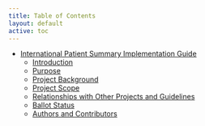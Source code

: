 ```yaml
---
title: Table of Contents
layout: default
active: toc
---
```


<!-- sidebar-wrapper  put your TOC here. like example below...-->

<div>
  <ul>
    <li><a href="index.html">International Patient Summary Implementation Guide</a>
      <ul>
        <li><a href="index.html#introduction" id="markdown-toc-introduction">Introduction</a></li>
        <li><a href="index.html#purpose" id="markdown-toc-purpose">Purpose</a></li>
        <li><a href="index.html#project-background" id="markdown-toc-project-background">Project Background</a></li>
        <li><a href="index.html#project-scope" id="markdown-toc-project-scope">Project Scope</a></li>
        <li><a href="index.html#relationships-with-other-projects-and-guidelines" id="markdown-toc-relationships-with-other-projects-and-guidelines">Relationships with Other Projects and Guidelines</a></li>
        <li><a href="index.html#ballot-status" id="markdown-toc-ballot-status">Ballot Status</a></li>
        <li><a href="index.html#authors-and-contributors" id="markdown-toc-authors-and-contributors">Authors and Contributors</a></li>
      </ul>
    </li>
  </ul>
</div>
